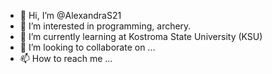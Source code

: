 - 👋 Hi, I’m @AlexandraS21
- 👀 I’m interested in programming, archery.
- 🌱 I’m currently learning at Kostroma State University (KSU)
- 💞️ I’m looking to collaborate on ...
- 📫 How to reach me ...

<!---
AlexandraS21/AlexandraS21 is a ✨ special ✨ repository because its `README.md` (this file) appears on your GitHub profile.
You can click the Preview link to take a look at your changes.
--->
